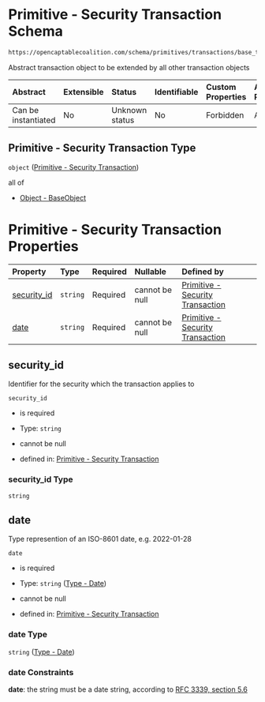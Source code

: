# Primitive - Security Transaction Schema

```txt
https://opencaptablecoalition.com/schema/primitives/transactions/base_transaction
```

Abstract transaction object to be extended by all other transaction objects

| Abstract            | Extensible | Status         | Identifiable | Custom Properties | Additional Properties | Access Restrictions | Defined In                                                                                                             |
| :------------------ | :--------- | :------------- | :----------- | :---------------- | :-------------------- | :------------------ | :--------------------------------------------------------------------------------------------------------------------- |
| Can be instantiated | No         | Unknown status | No           | Forbidden         | Allowed               | none                | [BaseTransaction.schema.json](../../schema/primitives/transactions/BaseTransaction.schema.json "open original schema") |

## Primitive - Security Transaction Type

`object` ([Primitive - Security Transaction](basetransaction.md))

all of

*   [Object - BaseObject](basetransaction-allof-object---baseobject.md "check type definition")

# Primitive - Security Transaction Properties

| Property                    | Type     | Required | Nullable       | Defined by                                                                                                                                                                                |
| :-------------------------- | :------- | :------- | :------------- | :---------------------------------------------------------------------------------------------------------------------------------------------------------------------------------------- |
| [security_id](#security_id) | `string` | Required | cannot be null | [Primitive - Security Transaction](basetransaction-properties-security_id.md "https://opencaptablecoalition.com/schema/primitives/transactions/base_transaction#/properties/security_id") |
| [date](#date)               | `string` | Required | cannot be null | [Primitive - Security Transaction](eventdrivenvestingcondition-properties-event_occurred-oneof-type---date.md "https://opencaptablecoalition.com/schema/types/date#/properties/date")     |

## security_id

Identifier for the security which the transaction applies to

`security_id`

*   is required

*   Type: `string`

*   cannot be null

*   defined in: [Primitive - Security Transaction](basetransaction-properties-security_id.md "https://opencaptablecoalition.com/schema/primitives/transactions/base_transaction#/properties/security_id")

### security_id Type

`string`

## date

Type represention of an ISO-8601 date, e.g. 2022-01-28

`date`

*   is required

*   Type: `string` ([Type - Date](eventdrivenvestingcondition-properties-event_occurred-oneof-type---date.md))

*   cannot be null

*   defined in: [Primitive - Security Transaction](eventdrivenvestingcondition-properties-event_occurred-oneof-type---date.md "https://opencaptablecoalition.com/schema/types/date#/properties/date")

### date Type

`string` ([Type - Date](eventdrivenvestingcondition-properties-event_occurred-oneof-type---date.md))

### date Constraints

**date**: the string must be a date string, according to [RFC 3339, section 5.6](https://tools.ietf.org/html/rfc3339 "check the specification")
